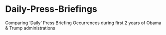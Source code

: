 # Daily-Press-Briefings
Comparing ‘Daily’ Press Briefing Occurrences during first 2 years of Obama &amp; Trump administrations
